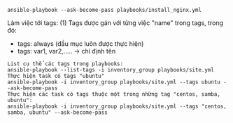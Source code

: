 ```
ansible-playbook --ask-become-pass playbooks/install_nginx.yml
```
Làm việc tới tags:
(1) Tags được gán với từng việc "name" trong tags, trong đó:
- tags: always (đầu mục luôn được thực hiện)
- tags: var1, var2,..... -> chỉ định tên
```
List cụ thể các tags trong playbooks:
ansible-playbook --list-tags -i inventory_group playbooks/site.yml
Thực hiện task có tags "ubuntu"
ansible-playbook -i inventory_group playbooks/site.yml --tags ubuntu --ask-become-pass
Thực hiện các task có tags thuộc một trong những tag "centos, samba, ubuntu":
ansible-playbook -i inventory_group playbooks/site.yml --tags "centos, samba, ubuntu" --ask-become-pass
```
